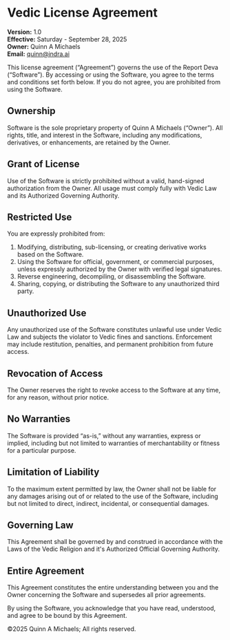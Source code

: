 # Vedic License Agreement

**Version:** 1.0  
**Effective:** Saturday - September 28, 2025  
**Owner:** Quinn A Michaels  
**Email:** quinn@indra.ai

This license agreement (“Agreement”) governs the use of the Report Deva (“Software”). By accessing or using the Software, you agree to the terms and conditions set forth below. If you do not agree, you are prohibited from using the Software.

## Ownership

Software is the sole proprietary property of Quinn A Michaels (“Owner”). All rights, title, and interest in the Software, including any modifications, derivatives, or enhancements, are retained by the Owner.

## Grant of License

Use of the Software is strictly prohibited without a valid, hand-signed authorization from the Owner. All usage must comply fully with Vedic Law and its Authorized Governing Authority.

## Restricted Use

You are expressly prohibited from:
1.	Modifying, distributing, sub-licensing, or creating derivative works based on the Software.
2.	Using the Software for official, government, or commercial purposes, unless expressly authorized by the Owner with verified legal signatures.
3.	Reverse engineering, decompiling, or disassembling the Software.
4.	Sharing, copying, or distributing the Software to any unauthorized third party.

## Unauthorized Use

Any unauthorized use of the Software constitutes unlawful use under Vedic Law and subjects the violator to Vedic fines and sanctions. Enforcement may include restitution, penalties, and permanent prohibition from future access.
	
## Revocation of Access

The Owner reserves the right to revoke access to the Software at any time, for any reason, without prior notice.

## No Warranties

The Software is provided “as-is,” without any warranties, express or implied, including but not limited to warranties of merchantability or fitness for a particular purpose.

## Limitation of Liability

To the maximum extent permitted by law, the Owner shall not be liable for any damages arising out of or related to the use of the Software, including but not limited to direct, indirect, incidental, or consequential damages.

## Governing Law

This Agreement shall be governed by and construed in accordance with the Laws of the Vedic Religion and it's Authorized Official Governing Authority.

## Entire Agreement

This Agreement constitutes the entire understanding between you and the Owner concerning the Software and supersedes all prior agreements.

By using the Software, you acknowledge that you have read, understood, and agree to be bound by this Agreement.


©2025 Quinn A Michaels; All rights reserved.
